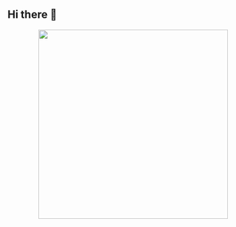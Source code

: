 ## Hi there 👋

<!--
**AnkitRajTiwari/AnkitRajTiwari** is a ✨ _special_ ✨ repository because its `README.md` (this file) appears on your GitHub profile.

Here are some ideas to get you started:

- 🔭 I’m currently working on ...
- 🌱 I’m currently learning ...
- 👯 I’m looking to collaborate on ...
- 🤔 I’m looking for help with ...
- 💬 Ask me about ...
- 📫 How to reach me: ...
![](https://leetcard.jacoblin.cool/AnkitRajTiwari?ext=heatmap)
- 😄 Pronouns: ...![]

-->
<p align=center >
 <a href="https://leetcode.com/u/AnkitRajTiwari/" target="_blank">
 <img align="center" src='https://leetcard.jacoblin.cool/AnkitRajTiwari?hide=ranking&border=0&radius=21' width='380"'>
</a>
</p>
